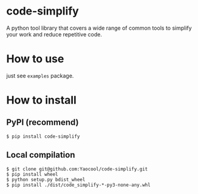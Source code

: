 # code-simplify
A python tool library that covers a wide range of common tools to simplify your work and reduce repetitive code.

# How to use
just see `examples` package.

# How to install
## PyPI (recommend)
```shell script
$ pip install code-simplify
```

## Local compilation
```shell script
$ git clone git@github.com:Yaocool/code-simplify.git
$ pip install wheel
$ python setup.py bdist_wheel
$ pip install ./dist/code_simplify-*-py3-none-any.whl
```
